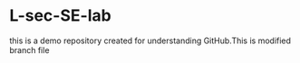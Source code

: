 # L-sec-SE-lab
this is a demo repository created for understanding GitHub.This is modified branch file
